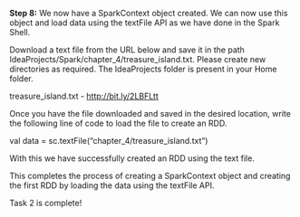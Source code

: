 **Step 8:** We now have a SparkContext object created. We can now use this object and load data using the textFile API as we have done in the Spark Shell. 
 

Download a text file from the URL below and save it in the path IdeaProjects/Spark/chapter_4/treasure_island.txt. Please create new directories as required. The IdeaProjects folder is present in your Home folder.

treasure_island.txt - http://bit.ly/2LBFLtt

Once you have the file downloaded and saved in the desired location, write the following line of code to load the file to create an RDD.

val data = sc.textFile(“chapter_4/treasure_island.txt”)

With this we have successfully created an RDD using the text file.

 

This completes the process of creating a SparkContext object and creating the first RDD by loading the data using the textFile API.

Task 2 is complete!
